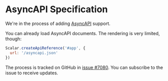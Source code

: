 # AsyncAPI Specification

We're in the process of adding [AsyncAPI](https://www.asyncapi.com/) support.

You can already load AsyncAPI documents. The rendering is very limited, though:

```js
Scalar.createApiReference('#app', {
  url: '/asyncapi.json'
})
```

The process is tracked on GitHub in [issue #7080](https://github.com/scalar/scalar/issues/7080). You can subscribe to the issue to receive updates.
